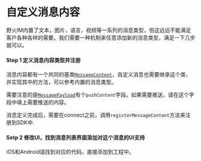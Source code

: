 # 自定义消息内容
野火IM内置了文本，图片，语言，视频等一系列的消息类型，但这远远不能满足客户各种各样的需要。我们需要一种机制来任意添加新的消息类型，满足一下几步就可以。

#### Step 1 定义消息内容类型并注册
消息内容都有一个共同的基类[```MessageContent```](message_content.md)，自定义消息也需要继承这个类，并实现其中的方法，可以参考内置的消息类型。

需要注意的是[```MessagePayload```](./message_payload.md)有个```pushContent```字段。如果需要推送，请在这个字段中填上需要推送的内容。

消息定义完成后，需要在connect之前，调用```registerMessageContent```方法来注册到SDK中.

#### Setp 2 修改UI，找到消息列表界面添加对这个消息的UI支持
iOS和Android请找到对应的代码，直接添加到工程中。
